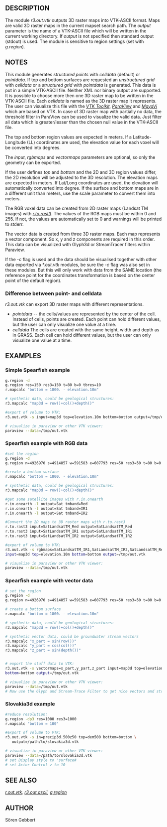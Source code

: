 ## DESCRIPTION

The module *r3.out.vtk* outputs 3D raster maps into VTK-ASCII format.
Maps are valid 3D raster maps in the current mapset search path. The
*output* parameter is the name of a VTK-ASCII file which will be written
in the current working directory. If *output* is not specified then
standard output (stdout) is used. The module is sensitive to region
settings (set with *g.region*).

## NOTES

This module generates *structured points* with *celldata* (default) or
*pointdata*. If top and bottom surfaces are requested an *unstructured
grid* with *celldata* or a *structured grid* with *pointdata* is
generated. This data is put in a simple VTK-ASCII file. Neither XML nor
binary output are supported. It is possible to choose more then one 3D
raster map to be written in the VTK-ASCII file. Each *celldata* is named
as the 3D raster map it represents. The user can visualize this file
with the *[VTK Toolkit](https://vtk.org/)*,
*[ParaView](https://www.paraview.org/)* and
*[MayaVi](https://github.com/enthought/mayavi)* which are based on VTK.
In case of 3D raster map with partially no data, the threshold filter in
ParaView can be used to visualize the valid data. Just filter all data
which is greater/lesser than the chosen null value in the VTK-ASCII
file.

The top and bottom region values are expected in meters. If a
Latitude-Longitude (LL) coordinates are used, the elevation value for
each voxel will be converted into degrees.

The *input*, *rgbmaps* and *vectormaps* parameters are optional, so only
the geometry can be exported.

If the user defines *top* and *bottom* and the 2D and 3D region values
differ, the 2D resolution will be adjusted to the 3D resolution. The
elevation maps are expected in meters. If Lat/Long coordinates are used,
the elevation will automatically converted into degree. If the surface
and bottom maps are in a different unit than meters, use the scale
parameter to convert them into meters.

The RGB voxel data can be created from 2D raster maps (Landsat TM
images) with *[r.to.rast3](r.to.rast3.md)*. The values of the RGB maps
must be within 0 and 255. If not, the values are automatically set to 0
and warnings will be printed to stderr.

The vector data is created from three 3D raster maps. Each map
represents a vector component. So x, y and z components are required in
this order. This data can be visualized with Glyph3d or StreamTracer
filters within Paraview.

If the *-c* flag is used and the data should be visualised together with
other data exported via *\*.out.vtk* modules, be sure the *-c* flag was
also set in these modules. But this will only work with data from the
SAME location (the reference point for the coordinates transformation is
based on the center point of the default region).

### Difference between point- and celldata

*r3.out.vtk* can export 3D raster maps with different representations.

- *pointdata* -- the cells/values are represented by the center of the
  cell. Instead of cells, points are created. Each point can hold
  different values, but the user can only visualize one value at a time.
- *celldata* The cells are created with the same height, width and depth
  as in GRASS. Each cell can hold different values, but the user can
  only visualize one value at a time.

## EXAMPLES

### Simple Spearfish example

```bash
g.region -d
g.region res=150 res3=150 t=80 b=0 tbres=10
r.mapcalc "bottom = 1800. - elevation.10m"

# synthetic data, could be geological structures:
r3.mapcalc "map3d = row()+col()+depth()"

#export of volume to VTK:
r3.out.vtk -s input=map3d top=elevation.10m bottom=bottom output=/tmp/out.vtk

# visualize in paraview or other VTK viewer:
paraview --data=/tmp/out.vtk
```

### Spearfish example with RGB data

```bash
#set the region
g.region -d
g.region n=4926970 s=4914857 w=591583 e=607793 res=50 res3=50 t=80 b=0 tbres=10

#create a bottom surface
r.mapcalc "bottom = 1800. - elevation.10m"

# synthetic data, could be geological structures:
r3.mapcalc "map3d = row()+col()+depth()"

#get some satellite images with r.in.onearth
r.in.onearth -l output=Sat tmband=Red
r.in.onearth -l output=Sat tmband=IR1
r.in.onearth -l output=Sat tmband=IR2

#Convert the 2D maps to 3D raster maps with r.to.rast3
r.to.rast3 input=SatLandsatTM_Red output=SatLandsatTM_Red
r.to.rast3 input=SatLandsatTM_IR1 output=SatLandsatTM_IR1
r.to.rast3 input=SatLandsatTM_IR2 output=SatLandsatTM_IR2

#export of volume to VTK:
r3.out.vtk -s rgbmaps=SatLandsatTM_IR1,SatLandsatTM_IR2,SatLandsatTM_Red
input=map3d top=elevation.10m bottom=bottom output=/tmp/out.vtk

# visualize in paraview or other VTK viewer:
paraview --data=/tmp/out.vtk
```

### Spearfish example with vector data

```bash
# set the region
g.region -d
g.region n=4926970 s=4914857 w=591583 e=607793 res=50 res3=50 t=80 b=0 tbres=10

# create a bottom surface
r.mapcalc "bottom = 1800. - elevation.10m"

# synthetic data, could be geological structures:
r3.mapcalc "map3d = row()+col()+depth()"

# synthetic vector data, could be groundwater stream vectors
r3.mapcalc "x_part = sin(row())"
r3.mapcalc "y_part = cos(col())"
r3.mapcalc "z_part = sin(depth())"


# export the stuff data to VTK:
r3.out.vtk -s vectormaps=x_part,y_part,z_part input=map3d top=elevation.10m
bottom=bottom output=/tmp/out.vtk

# visualize in paraview or other VTK viewer:
paraview --data=/tmp/out.vtk
# Now use the Glyph and Stream-Trace Filter to get nice vectors and streamlines
```

### Slovakia3d example

```bash
#reduce resolution:
g.region -dp3 res=1000 res3=1000
r.mapcalc "bottom = 100"

#export of volume to VTK:
r3.out.vtk -s in=precip3d.500z50 top=dem500 bottom=bottom \
   output=/path/to/slovakia3d.vtk

# visualize in paraview or other VTK viewer:
paraview --data=/path/to/slovakia3d.vtk
# set Display style to 'surface#
# set Actor Control z to 10
```

## SEE ALSO

*[r.out.vtk](r.out.vtk.md), [r3.out.ascii](r3.out.ascii.md),
[g.region](g.region.md)*

## AUTHOR

Sören Gebbert
